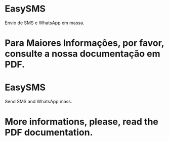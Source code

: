 # EasySMS
Envio de SMS e WhatsApp em massa.
# Para Maiores Informações, por favor, consulte a nossa documentação em PDF.

# EasySMS
Send SMS and WhatsApp mass.
# More informations, please, read the PDF documentation.
